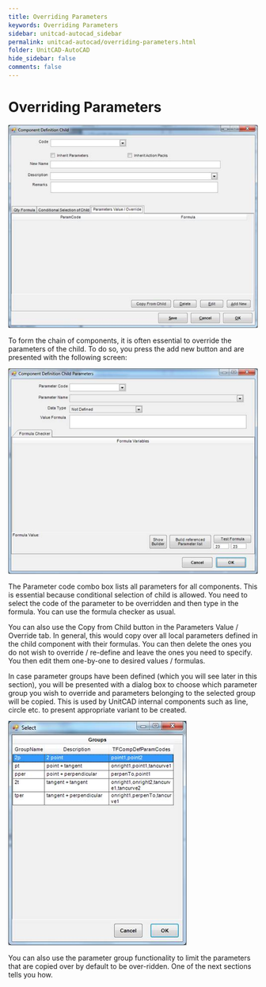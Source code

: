 ```yaml
---
title: Overriding Parameters
keywords: Overriding Parameters
sidebar: unitcad-autocad_sidebar
permalink: unitcad-autocad/overriding-parameters.html
folder: UnitCAD-AutoCAD
hide_sidebar: false
comments: false
---
```

# Overriding Parameters

![](/images/overriding-parameter-compo-def-child.jpg)

To form the chain of components, it is often essential to override the parameters of the child. To do so, you press the add new button and are presented with the following screen:

![](/images/overriding-parameter-compo-def-child-parameter.jpg)

The Parameter code combo box lists all parameters for all components. This is essential because conditional selection of child is allowed.  You need to select the code of the parameter to be overridden and then type in the formula. You can use the formula checker as usual.

You can also use the Copy from Child button in the Parameters Value / Override tab. In general, this would copy over all local parameters defined in the child component with their formulas. You can then delete the ones you do not wish to override / re-define and leave the ones you need to specify. You then edit them one-by-one to desired values / formulas.

In case parameter groups have been defined (which you will see later in this section), you will be presented with a dialog box to choose which parameter group you wish to override and parameters belonging to the selected group will be copied. This is used by UnitCAD internal components such as line, circle etc. to present appropriate variant to be created.

![](/images/overriding-parameter-select.jpg)

You can also use the parameter group functionality to limit the parameters that are copied over by default to be over-ridden. One of the next sections tells you how.
